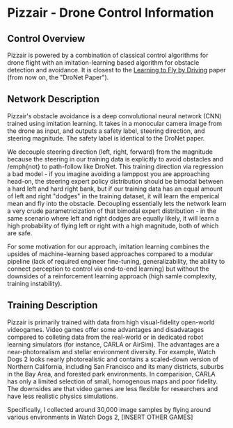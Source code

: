 # Pizzair - Drone Control Information

## Control Overview
Pizzair is powered by a combination of classical control algorithms for drone flight with an imitation-learning based algorithm for obstacle detection and avoidance. It is closest to the [Learning to Fly by Driving](https://ieeexplore.ieee.org/abstract/document/8264734) paper (from now on, the "DroNet Paper"). 

## Network Description
Pizzair's obstacle avoidance is a deep convolutional neural network (CNN) trained using imitation learning. It takes in a monocular camera image from the drone as input, and outputs a safety label, steering direction, and steering magnitude. The safety label is identical to the DroNet paper. 

We decouple steering direction (left, right, forward) from the magnitude because the steering in our training data is explicitly to avoid obstacles and /emph{not} to path-follow like DroNet. This training direction via regression a bad model - if you imagine avoiding a lamppost you are approaching head-on, the steering expert policy distribution should be bimodal between a hard left and hard right bank, but if our training data has an equal amount of left and right "dodges" in the training dataset, it will learn the emperical mean and fly into the obstacle. Decoupling essentially lets the network learn a very crude parametricization of that bimodal expert distribution - in the same scenario where left and right dodges are equally likely, it will learn a high probability of flying left or right with a high magnitude, both of which are safe. 

For some motivation for our approach, imitation learning combines the upsides of machine-learning based approaches compared to a modular pipeline (lack of required engineer fine-tuning, generalizability, the ability to connect perception to control via end-to-end learning) but without the downsides of a reinforcement learning approach (high samle complexity, training instability).

## Training Description
Pizzair is primarily trained with data from high visual-fidelity open-world videogames. Video games offer some advantages and disadvatages compared to colleting data from the real-world or in dedicated robot learning simulators (for instance, CARLA or AirSim). The advantages are a near-photorealism and stellar environment diversity. For example, Watch Dogs 2 looks nearly photorealistic and contains a scaled-down version of Northern California, including San Francisco and its many districts, suburbs in the Bay Area, and forested park environments. In comparision, CARLA has only a limited selection of small, homogenous maps and poor fidelity. The downsides are that video games are less flexible for researchers and have less realistic physics simulations. 


Specifically, I collected around 30,000 image samples by flying around various environments in Watch Dogs 2, [INSERT OTHER GAMES]